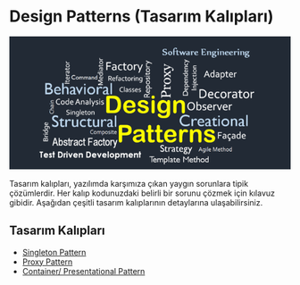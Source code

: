 # Design Patterns (Tasarım Kalıpları)

![Design Patterns](./assets/design-patterns.png)

Tasarım kalıpları, yazılımda karşımıza çıkan yaygın sorunlara tipik çözümlerdir. Her kalıp kodunuzdaki belirli bir sorunu çözmek için kılavuz gibidir. Aşağıdan çeşitli tasarım kalıplarının detaylarına ulaşabilirsiniz.

## Tasarım Kalıpları

* [Singleton Pattern](./design-patterns/singleton-pattern/README.md)
* [Proxy Pattern](./design-patterns/proxy-pattern/README.md)
* [Container/ Presentational Pattern](./design-patterns/container-presentational/README.md)

